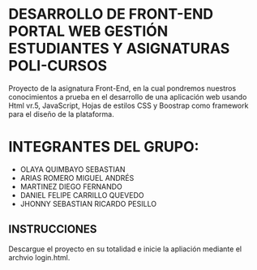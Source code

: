 # DESARROLLO DE FRONT-END PORTAL WEB GESTIÓN ESTUDIANTES Y ASIGNATURAS POLI-CURSOS
Proyecto de la asignatura Front-End, en la cual pondremos nuestros conocimientos a prueba en el desarrollo de una aplicación web usando Html vr.5, JavaScript, Hojas de estilos CSS y Boostrap como framework para el diseño de la plataforma.

# INTEGRANTES DEL GRUPO:  
* OLAYA QUIMBAYO SEBASTIAN
* ARIAS ROMERO MIGUEL ANDRÉS
* MARTINEZ DIEGO FERNANDO
* DANIEL FELIPE CARRILLO QUEVEDO
* JHONNY SEBASTIAN RICARDO PESILLO

## INSTRUCCIONES
Descargue el proyecto en su totalidad e inicie la apliación mediante el archvio login.html.
